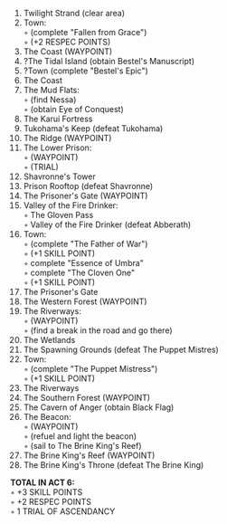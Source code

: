 1. Twilight Strand (clear area)  
2. Town:  
◦ (complete "Fallen from Grace")  
◦ (+2 RESPEC POINTS)  
3. The Coast (WAYPOINT)  
4. ?The Tidal Island (obtain Bestel's Manuscript)  
5. ?Town (complete "Bestel's Epic")  
6. The Coast  
7. The Mud Flats:  
◦ (find Nessa)  
◦ (obtain Eye of Conquest)  
8. The Karui Fortress  
9. Tukohama's Keep (defeat Tukohama)  
10. The Ridge (WAYPOINT)  
11. The Lower Prison:  
◦ (WAYPOINT)  
◦ (TRIAL)  
12. Shavronne's Tower  
13. Prison Rooftop (defeat Shavronne)  
14. The Prisoner's Gate (WAYPOINT)  
15. Valley of the Fire Drinker:  
◦ The Gloven Pass  
◦ Valley of the Fire Drinker (defeat Abberath)  
16. Town:  
◦ (complete "The Father of War")  
◦ (+1 SKILL POINT)  
◦ complete "Essence of Umbra"  
◦ complete "The Cloven One"  
◦ (+1 SKILL POINT)  
17. The Prisoner's Gate  
18. The Western Forest (WAYPOINT)  
19. The Riverways:  
◦ (WAYPOINT)  
◦ (find a break in the road and go there)  
20. The Wetlands  
21. The Spawning Grounds (defeat The Puppet Mistres)  
22. Town:  
◦ (complete "The Puppet Mistress")  
◦ (+1 SKILL POINT)  
23. The Riverways  
24. The Southern Forest (WAYPOINT)  
25. The Cavern of Anger (obtain Black Flag)  
26. The Beacon:  
◦ (WAYPOINT)  
◦ (refuel and light the beacon)  
◦ (sail to The Brine King's Reef)  
27. The Brine King's Reef (WAYPOINT)  
28. The Brine King's Throne (defeat The Brine King)  

**TOTAL IN ACT 6:**  
◦ +3 SKILL POINTS  
◦ +2 RESPEC POINTS  
◦ 1 TRIAL OF ASCENDANCY